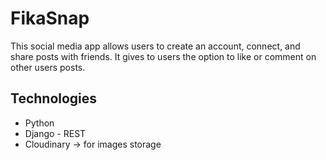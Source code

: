 # FikaSnap
This social media app allows users to create an account, connect, and share posts with friends. It gives to users the option to like or comment on other users posts.

## Technologies
* Python
* Django - REST
* Cloudinary -> for images storage